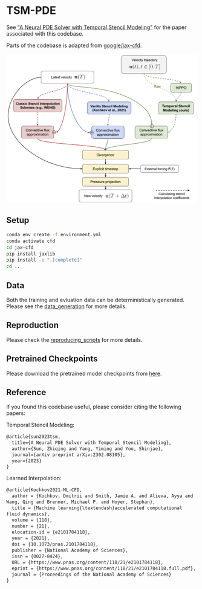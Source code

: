 # TSM-PDE

See ["A Neural PDE Solver with Temporal Stencil Modeling"](https://arxiv.org/abs/2302.08105) for the paper associated with this codebase.

Parts of the codebase is adapted from [google/jax-cfd](https://github.com/google/jax-cfd).

<p align="center">
  <img src="https://github.com/Edward-Sun/TSM-PDE/blob/main/tsm_main.png?raw=true" alt="TSM Illustration"/>
</p>

## Setup

```bash
conda env create -f environment.yml
conda activate cfd
cd jax-cfd
pip install jaxlib
pip install -e ".[complete]"
cd ..
```

## Data

Both the training and evluation data can be deterministically generated.
Please see the [data_generation](data_generation.md) for more details.

## Reproduction

Please check the [reproducing_scripts](reproducing_scripts.md) for more details.

## Pretrained Checkpoints

Please download the pretrained model checkpoints from [here](https://drive.google.com/drive/folders/19dVHw8G8-0RCK2Y7p-oGlG2lzfKJwQ8S?usp=share_link).

## Reference

If you found this codebase useful, please consider citing the following papers:

Temporal Stencil Modeling:

```
@article{sun2023tsm,
  title={A Neural PDE Solver with Temporal Stencil Modeling},
  author={Sun, Zhiqing and Yang, Yiming and Yoo, Shinjae},
  journal={arXiv preprint arXiv:2302.08105},
  year={2023}
}
```

Learned Interpolation:

```
@article{Kochkov2021-ML-CFD,
  author = {Kochkov, Dmitrii and Smith, Jamie A. and Alieva, Ayya and Wang, Qing and Brenner, Michael P. and Hoyer, Stephan},
  title = {Machine learning{\textendash}accelerated computational fluid dynamics},
  volume = {118},
  number = {21},
  elocation-id = {e2101784118},
  year = {2021},
  doi = {10.1073/pnas.2101784118},
  publisher = {National Academy of Sciences},
  issn = {0027-8424},
  URL = {https://www.pnas.org/content/118/21/e2101784118},
  eprint = {https://www.pnas.org/content/118/21/e2101784118.full.pdf},
  journal = {Proceedings of the National Academy of Sciences}
}
```
